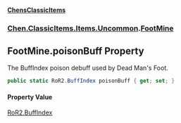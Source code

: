 
#### [ChensClassicItems](./index 'index')

### [Chen.ClassicItems.Items.Uncommon](./Chen-ClassicItems-Items-Uncommon 'Chen.ClassicItems.Items.Uncommon').[FootMine](./Chen-ClassicItems-Items-Uncommon-FootMine 'Chen.ClassicItems.Items.Uncommon.FootMine')

## FootMine.poisonBuff Property
The BuffIndex poison debuff used by Dead Man's Foot.  
```csharp
public static RoR2.BuffIndex poisonBuff { get; set; }
```

#### Property Value
[RoR2.BuffIndex](https://docs.microsoft.com/en-us/dotnet/api/RoR2.BuffIndex 'RoR2.BuffIndex')  
